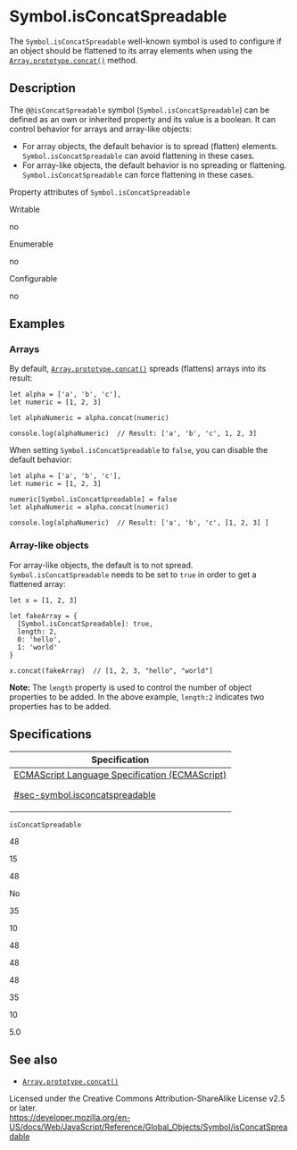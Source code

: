 # Symbol.isConcatSpreadable

The `Symbol.isConcatSpreadable` well-known symbol is used to configure if an object should be flattened to its array elements when using the [`Array.prototype.concat()`](../array/concat) method.

## Description

The `@@isConcatSpreadable` symbol (`Symbol.isConcatSpreadable`) can be defined as an own or inherited property and its value is a boolean. It can control behavior for arrays and array-like objects:

-   For array objects, the default behavior is to spread (flatten) elements. `Symbol.isConcatSpreadable` can avoid flattening in these cases.
-   For array-like objects, the default behavior is no spreading or flattening. `Symbol.isConcatSpreadable` can force flattening in these cases.

Property attributes of `Symbol.isConcatSpreadable`

Writable

no

Enumerable

no

Configurable

no

## Examples

### Arrays

By default, [`Array.prototype.concat()`](../array/concat) spreads (flattens) arrays into its result:

    let alpha = ['a', 'b', 'c'],
    let numeric = [1, 2, 3]

    let alphaNumeric = alpha.concat(numeric)

    console.log(alphaNumeric)  // Result: ['a', 'b', 'c', 1, 2, 3]

When setting `Symbol.isConcatSpreadable` to `false`, you can disable the default behavior:

    let alpha = ['a', 'b', 'c'],
    let numeric = [1, 2, 3]

    numeric[Symbol.isConcatSpreadable] = false
    let alphaNumeric = alpha.concat(numeric)

    console.log(alphaNumeric)  // Result: ['a', 'b', 'c', [1, 2, 3] ]

### Array-like objects

For array-like objects, the default is to not spread. `Symbol.isConcatSpreadable` needs to be set to `true` in order to get a flattened array:

    let x = [1, 2, 3]

    let fakeArray = {
      [Symbol.isConcatSpreadable]: true,
      length: 2,
      0: 'hello',
      1: 'world'
    }

    x.concat(fakeArray)  // [1, 2, 3, "hello", "world"]

**Note:** The `length` property is used to control the number of object properties to be added. In the above example, `length:2` indicates two properties has to be added.

## Specifications

<table><thead><tr class="header"><th>Specification</th></tr></thead><tbody><tr class="odd"><td><a href="https://tc39.es/ecma262/#sec-symbol.isconcatspreadable">ECMAScript Language Specification (ECMAScript) 
<br/>

<span class="small">#sec-symbol.isconcatspreadable</span></a></td></tr></tbody></table>

`isConcatSpreadable`

48

15

48

No

35

10

48

48

48

35

10

5.0

## See also

-   [`Array.prototype.concat()`](../array/concat)

 
Licensed under the Creative Commons Attribution-ShareAlike License v2.5 or later.  
<a href="https://developer.mozilla.org/en-US/docs/Web/JavaScript/Reference/Global_Objects/Symbol/isConcatSpreadable" class="_attribution-link">https://developer.mozilla.org/en-US/docs/Web/JavaScript/Reference/Global_Objects/Symbol/isConcatSpreadable</a>
